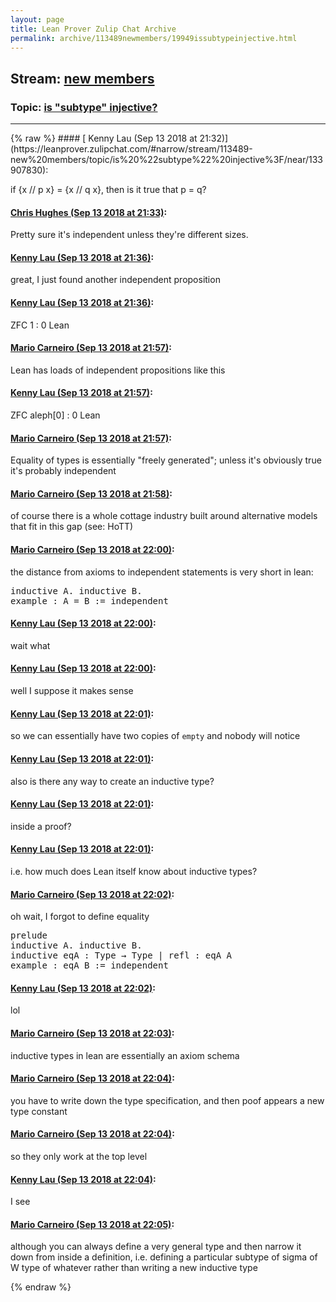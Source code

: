 ```yaml
---
layout: page
title: Lean Prover Zulip Chat Archive 
permalink: archive/113489newmembers/19949issubtypeinjective.html
---
```


## Stream: [new members](https://leanprover-community.github.io/archive/113489newmembers/index.html)
### Topic: [is "subtype" injective?](https://leanprover-community.github.io/archive/113489newmembers/19949issubtypeinjective.html)

---

<base href="https://leanprover.zulipchat.com">
{% raw %}
#### [ Kenny Lau (Sep 13 2018 at 21:32)](https://leanprover.zulipchat.com/#narrow/stream/113489-new%20members/topic/is%20%22subtype%22%20injective%3F/near/133907830):
<p>if {x // p x} = {x // q x}, then is it true that p = q?</p>

#### [ Chris Hughes (Sep 13 2018 at 21:33)](https://leanprover.zulipchat.com/#narrow/stream/113489-new%20members/topic/is%20%22subtype%22%20injective%3F/near/133907874):
<p>Pretty sure it's independent unless they're different sizes.</p>

#### [ Kenny Lau (Sep 13 2018 at 21:36)](https://leanprover.zulipchat.com/#narrow/stream/113489-new%20members/topic/is%20%22subtype%22%20injective%3F/near/133908076):
<p>great, I just found another independent proposition</p>

#### [ Kenny Lau (Sep 13 2018 at 21:36)](https://leanprover.zulipchat.com/#narrow/stream/113489-new%20members/topic/is%20%22subtype%22%20injective%3F/near/133908080):
<p>ZFC 1 : 0 Lean</p>

#### [ Mario Carneiro (Sep 13 2018 at 21:57)](https://leanprover.zulipchat.com/#narrow/stream/113489-new%20members/topic/is%20%22subtype%22%20injective%3F/near/133909373):
<p>Lean has loads of independent propositions like this</p>

#### [ Kenny Lau (Sep 13 2018 at 21:57)](https://leanprover.zulipchat.com/#narrow/stream/113489-new%20members/topic/is%20%22subtype%22%20injective%3F/near/133909397):
<p>ZFC aleph[0] : 0 Lean</p>

#### [ Mario Carneiro (Sep 13 2018 at 21:57)](https://leanprover.zulipchat.com/#narrow/stream/113489-new%20members/topic/is%20%22subtype%22%20injective%3F/near/133909398):
<p>Equality of types is essentially "freely generated"; unless it's obviously true it's probably independent</p>

#### [ Mario Carneiro (Sep 13 2018 at 21:58)](https://leanprover.zulipchat.com/#narrow/stream/113489-new%20members/topic/is%20%22subtype%22%20injective%3F/near/133909453):
<p>of course there is a whole cottage industry built around alternative models that fit in this gap (see: HoTT)</p>

#### [ Mario Carneiro (Sep 13 2018 at 22:00)](https://leanprover.zulipchat.com/#narrow/stream/113489-new%20members/topic/is%20%22subtype%22%20injective%3F/near/133909548):
<p>the distance from axioms to independent statements is very short in lean:</p>
<div class="codehilite"><pre><span></span>inductive A. inductive B.
example : A = B := independent
</pre></div>

#### [ Kenny Lau (Sep 13 2018 at 22:00)](https://leanprover.zulipchat.com/#narrow/stream/113489-new%20members/topic/is%20%22subtype%22%20injective%3F/near/133909561):
<p>wait what</p>

#### [ Kenny Lau (Sep 13 2018 at 22:00)](https://leanprover.zulipchat.com/#narrow/stream/113489-new%20members/topic/is%20%22subtype%22%20injective%3F/near/133909567):
<p>well I suppose it makes sense</p>

#### [ Kenny Lau (Sep 13 2018 at 22:01)](https://leanprover.zulipchat.com/#narrow/stream/113489-new%20members/topic/is%20%22subtype%22%20injective%3F/near/133909593):
<p>so we can essentially have two copies of <code>empty</code> and nobody will notice</p>

#### [ Kenny Lau (Sep 13 2018 at 22:01)](https://leanprover.zulipchat.com/#narrow/stream/113489-new%20members/topic/is%20%22subtype%22%20injective%3F/near/133909604):
<p>also is there any way to create an inductive type?</p>

#### [ Kenny Lau (Sep 13 2018 at 22:01)](https://leanprover.zulipchat.com/#narrow/stream/113489-new%20members/topic/is%20%22subtype%22%20injective%3F/near/133909605):
<p>inside a proof?</p>

#### [ Kenny Lau (Sep 13 2018 at 22:01)](https://leanprover.zulipchat.com/#narrow/stream/113489-new%20members/topic/is%20%22subtype%22%20injective%3F/near/133909613):
<p>i.e. how much does Lean itself know about inductive types?</p>

#### [ Mario Carneiro (Sep 13 2018 at 22:02)](https://leanprover.zulipchat.com/#narrow/stream/113489-new%20members/topic/is%20%22subtype%22%20injective%3F/near/133909625):
<p>oh wait, I forgot to define equality</p>
<div class="codehilite"><pre><span></span>prelude
inductive A. inductive B.
inductive eqA : Type → Type | refl : eqA A
example : eqA B := independent
</pre></div>

#### [ Kenny Lau (Sep 13 2018 at 22:02)](https://leanprover.zulipchat.com/#narrow/stream/113489-new%20members/topic/is%20%22subtype%22%20injective%3F/near/133909675):
<p>lol</p>

#### [ Mario Carneiro (Sep 13 2018 at 22:03)](https://leanprover.zulipchat.com/#narrow/stream/113489-new%20members/topic/is%20%22subtype%22%20injective%3F/near/133909720):
<p>inductive types in lean are essentially an axiom schema</p>

#### [ Mario Carneiro (Sep 13 2018 at 22:04)](https://leanprover.zulipchat.com/#narrow/stream/113489-new%20members/topic/is%20%22subtype%22%20injective%3F/near/133909741):
<p>you have to write down the type specification, and then poof appears a new type constant</p>

#### [ Mario Carneiro (Sep 13 2018 at 22:04)](https://leanprover.zulipchat.com/#narrow/stream/113489-new%20members/topic/is%20%22subtype%22%20injective%3F/near/133909795):
<p>so they only work at the top level</p>

#### [ Kenny Lau (Sep 13 2018 at 22:04)](https://leanprover.zulipchat.com/#narrow/stream/113489-new%20members/topic/is%20%22subtype%22%20injective%3F/near/133909828):
<p>I see</p>

#### [ Mario Carneiro (Sep 13 2018 at 22:05)](https://leanprover.zulipchat.com/#narrow/stream/113489-new%20members/topic/is%20%22subtype%22%20injective%3F/near/133909849):
<p>although you can always define a very general type and then narrow it down from inside a definition, i.e. defining a particular subtype of sigma of W type of whatever rather than writing a new inductive type</p>


{% endraw %}
